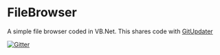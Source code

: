 # FileBrowser
A simple file browser coded in VB.Net. This shares code with [GitUpdater](https://github.com/Walkman100/GitUpdater)

[![Gitter](https://badges.gitter.im/Join%20Chat.svg)](https://gitter.im/Walkman100/Walkman?utm_source=badge&utm_medium=badge&utm_campaign=pr-badge&utm_content=badge)
